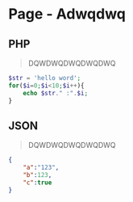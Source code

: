 # Page - Adwqdwq

## PHP
> DQWDWQDWQDWQDWQ
```php
$str = 'hello word';
for($i=0;$i<10;$i++){
    echo $str." :".$i;
}
```

## JSON
> DQWDWQDWQDWQDWQ
```json
{
    "a":"123",
    "b":123,
    "c":true
}
```
